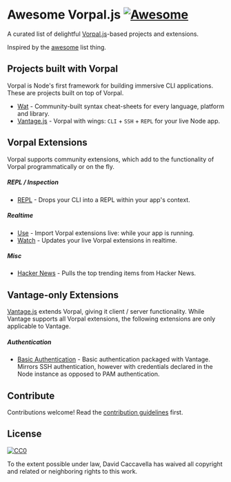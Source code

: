 # Awesome Vorpal.js [![Awesome](https://cdn.rawgit.com/sindresorhus/awesome/d7305f38d29fed78fa85652e3a63e154dd8e8829/media/badge.svg)](https://github.com/sindresorhus/awesome)

A curated list of delightful [Vorpal.js](https://github.com/dthree/vorpal)-based projects and extensions.

Inspired by the [awesome](https://github.com/sindresorhus/awesome) list thing.

## Projects built with Vorpal

Vorpal is Node's first framework for building immersive CLI applications. These are projects built on top of Vorpal.

- [Wat](https://github.com/dthree/wat) - Community-built syntax cheat-sheets for every language, platform and library.
- [Vantage.js](https://github.com/dthree/vantage) - Vorpal with wings: `CLI` + `SSH` + `REPL` for your live Node app.

## Vorpal Extensions

Vorpal supports community extensions, which add to the functionality of Vorpal programmatically or on the fly.

##### REPL / Inspection

- [REPL](https://github.com/vorpaljs/vorpal-repl) - Drops your CLI into a REPL within your app's context.

##### Realtime

- [Use](https://github.com/vorpaljs/vorpal-use) - Import Vorpal extensions live: while your app is running.
- [Watch](https://github.com/vorpaljs/vorpal-watch) - Updates your live Vorpal extensions in realtime.

##### Misc

- [Hacker News](https://github.com/vorpaljs/vorpal-hacker-news) - Pulls the top trending items from Hacker News.

## Vantage-only Extensions

[Vantage.js](https://github.com/dthree/vantage) extends Vorpal, giving it client / server functionality. While Vantage supports all Vorpal extensions, the following extensions are only applicable to Vantage.

##### Authentication

- [Basic Authentication](https://github.com/vantagejs/vantage-auth-basic) - Basic authentication packaged with Vantage. Mirrors SSH authentication, however with credentials declared in the Node instance as opposed to PAM authentication.

## Contribute

Contributions welcome! Read the [contribution guidelines](contributing.md) first.

## License

[![CC0](http://i.creativecommons.org/p/zero/1.0/88x31.png)](http://creativecommons.org/publicdomain/zero/1.0/)

To the extent possible under law, David Caccavella has waived all copyright and related or neighboring rights to this work.
